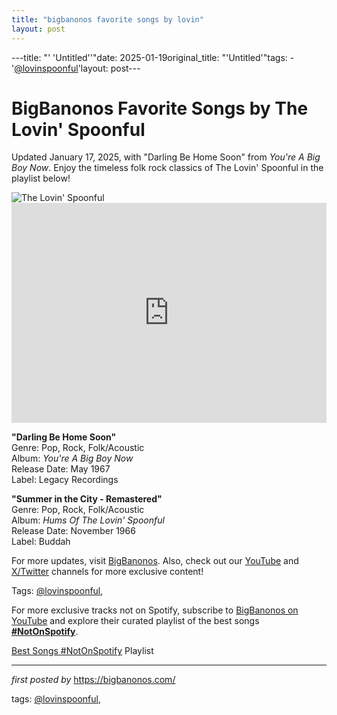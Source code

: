 ```yaml
---
title: "bigbanonos favorite songs by lovin"
layout: post
---
```

---title: "' 'Untitled''"date: 2025-01-19original_title: "'Untitled'"tags:  - '[@lovinspoonful](/tags/lovinspoonful/)'layout: post---<!-- Title of the Post --><h1 >BigBanonos Favorite Songs by The Lovin' Spoonful</h1> <!-- Introductory Text --><p >Updated January 17, 2025, with "Darling Be Home Soon" from <em>You're A Big Boy Now</em>. Enjoy the timeless folk rock classics of The Lovin' Spoonful in the playlist below!</p> <!-- Featured Image --><div > <img src="https://m.media-amazon.com/images/I/71Nyy1UHgbL._UF1000,1000_QL80_.jpg" alt="The Lovin' Spoonful" /></div> <!-- Spotify Embed --><div > <iframe src="https://open.spotify.com/embed/playlist/114ul9fEb3TBwAfDn5cee7?utm_source=generator" width="100%" height="352" frameborder="0" allowfullscreen="" allow="autoplay; clipboard-write; encrypted-media; fullscreen; picture-in-picture" loading="lazy"></iframe></div> <!-- Song Information --><div > <p><strong>"Darling Be Home Soon"</strong><br> Genre: Pop, Rock, Folk/Acoustic<br> Album: <em>You're A Big Boy Now</em><br> Release Date: May 1967<br> Label: Legacy Recordings</p> <p><strong>"Summer in the City - Remastered"</strong><br> Genre: Pop, Rock, Folk/Acoustic<br> Album: <em>Hums Of The Lovin' Spoonful</em><br> Release Date: November 1966<br> Label: Buddah</p></div> <!-- Footer Links --><div > <p>For more updates, visit <a href="https://bigbanonos.com/" target="_blank">BigBanonos</a>. Also, check out our <a href="https://www.youtube.com/[@BigBanonos](/tags/BigBanonos/)" target="_blank">YouTube</a> and <a href="https://x.com/bigbanonos" target="_blank">X/Twitter</a> channels for more exclusive content!</p></div> <!-- Tags --><p >Tags: [@lovinspoonful](/tags/lovinspoonful/),</p><!--Subscribe and Playlist Links--><div>    <p>For more exclusive tracks not on Spotify, subscribe to <a href="https://www.youtube.com/[@BigBanonos](/tags/BigBanonos/)" target="_blank">BigBanonos on YouTube</a> and explore their curated playlist of the best songs <strong>[#NotOnSpotify](/tags/NotOnSpotify/)</strong>.</p>    <p><a href="https://www.youtube.com/playlist?list=PLtuNtuTatqI0kFahUCbtbfenC_ET5O_tr" target="_blank">Best Songs [#NotOnSpotify](/tags/NotOnSpotify/) Playlist<br /></a></p></div><hr /><p><em>first posted by</em> <a href="https://bigbanonos.com/" rel="noopener" target="_new">https://bigbanonos.com/</a></p><p>tags: [@lovinspoonful](/tags/lovinspoonful/),</p>